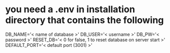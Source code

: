 # you need a .env in installation directory that contains the following
DB_NAME='< name of database >'
DB_USER='< username >'
DB_PW='< password >'
RESET_DB='< 0 for false, 1 to reset database on server start >'
DEFAULT_PORT='< default port (3001) >'

